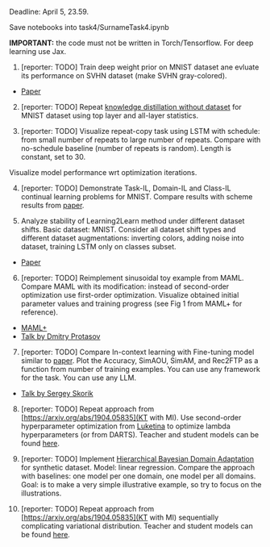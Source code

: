 Deadline: April 5, 23.59.

Save notebooks into task4/SurnameTask4.ipynb

**IMPORTANT:** the code must not be written in Torch/Tensorflow. For deep learning use Jax.

1. [reporter: TODO] Train deep weight prior on MNIST dataset ane evluate its performance on SVHN dataset (make SVHN gray-colored).
* [Paper](https://arxiv.org/abs/1810.06943)

2. [reporter: TODO] Repeat [knowledge distillation without dataset](https://arxiv.org/pdf/1710.07535.pdf) for MNIST dataset using top layer and all-layer statistics. 


3.  [reporter: TODO] Visualize repeat-copy task using LSTM with schedule: from small number of repeats to large number of repeats. Compare with no-schedule baseline (number of repeats is random).
Length is constant, set to 30.

Visualize model performance wrt optimization iterations.


4. [reporter: TODO]  Demonstrate Task-IL, Domain-IL and Class-IL continual learning problems for MNIST. Compare results with scheme results from [paper](https://arxiv.org/pdf/1803.10123.pdf). 

5. Analyze stability of Learning2Learn method under different dataset shifts. Basic dataset: MNIST. Consider all dataset shift types and different dataset augmentations: inverting colors, adding noise into dataset, training LSTM only on classes subset.
* [Paper](https://proceedings.neurips.cc/paper_files/paper/2016/file/fb87582825f9d28a8d42c5e5e5e8b23d-Paper.pdf)

6. [reporter: TODO] Reimplement sinusoidal toy example from MAML. Compare MAML with its modification: instead of second-order optimization use  first-order optimization. Visualize obtained initial parameter values and training progress (see Fig 1 from MAML+ for reference).
* [MAML+](https://arxiv.org/pdf/1810.09502.pdf)
* [Talk by Dmitry Protasov](https://github.com/intsystems/BMM/blob/main-23/student_talks/week3_sem2_maml/MAML__.pdf)

7. [reporter: TODO] Compare In-context learning with Fine-tuning model similar to [paper](https://arxiv.org/pdf/2212.10559.pdf). Plot the Accuracy, SimAOU, SimAM, and Rec2FTP as a function from number of training examples. You can use any framework for the task. You can use any LLM.
* [Talk by Sergey Skorik](https://github.com/intsystems/BMM/blob/main-22/student_talks/week_17_sgd_attention/Dual_form_of_SGD_via_Attention.pdf) 

8. [reporter: TODO] Repeat approach from [https://arxiv.org/abs/1904.05835](KT with MI). Use second-order hyperparameter optimization from [Luketina](https://arxiv.org/abs/1511.06727) to optimize lambda hyperparameters (or from DARTS).  Teacher and student models can be found [here](https://github.com/passalis/probabilistic_kt/tree/master/exp_cifar).

9. [reporter: TODO] Implement [Hierarchical Bayesian Domain Adaptation](https://aclanthology.org/N09-1068.pdf) for synthetic dataset. Model: linear regression.  Compare the approach with baselines: one model per one domain, one model per all domains. Goal: is to make a very simple illustrative example, so try to focus on the illustrations.

10. [reporter: TODO]  Repeat approach from [https://arxiv.org/abs/1904.05835](KT with MI) sequentially complicating variational distribution. Teacher and student models can be found [here](https://github.com/passalis/probabilistic_kt/tree/master/exp_cifar). 
    
